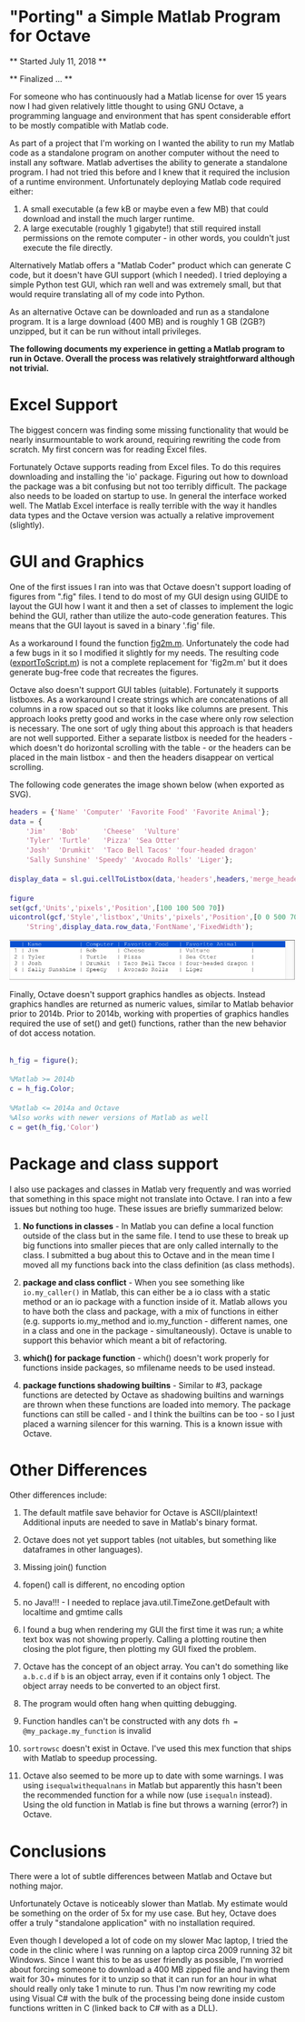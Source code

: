 # "Porting" a Simple Matlab Program for Octave #

** Started July 11, 2018 **

** Finalized ... **

For someone who has continuously had a Matlab license for over 15 years now I had given relatively little thought to using GNU Octave, a programming language and environment that has spent considerable effort to be mostly compatible with Matlab code.

As part of a project that I'm working on I wanted the ability to run my Matlab code as a standalone program on another computer without the need to install any software. Matlab advertises the ability to generate a standalone program. I had not tried this before and  I knew that it required the inclusion of a runtime environment. Unfortunately deploying Matlab code required either:

1. A small executable (a few kB or maybe even a few MB) that could download and install the much larger runtime.
2. A large executable (roughly 1 gigabyte!) that still required install permissions on the remote computer - in other words, you couldn't just execute the file directly.

Alternatively Matlab offers a "Matlab Coder" product which can generate C code, but it doesn't have GUI support (which I needed). I tried deploying a simple Python test GUI, which ran well and was extremely small, but that would require translating all of my code into Python.

As an alternative Octave can be downloaded and run as a standalone program. It is a large download (400 MB) and is roughly 1 GB (2GB?) unzipped, but it can be run without intall privileges.

**The following documents my experience in getting a Matlab program to run in Octave.  Overall the process was relatively straightforward although not trivial.**

# Excel Support 

The biggest concern was finding some missing functionality that would be nearly insurmountable to work around, requiring rewriting the code from scratch. My first concern was for reading Excel files. 

Fortunately Octave supports reading from Excel files. To do this requires downloading and installing the 'io' package. Figuring out how to download the package was a bit confusing but not too terribly difficult. The package also needs to be loaded on startup to use. In general the interface worked well. The Matlab Excel interface is really terrible with the way it handles data types and the Octave version was actually a relative improvement (slightly).

# GUI and Graphics

One of the first issues I ran into was that Octave doesn't support loading of figures from ".fig" files. I tend to do most of my GUI design using GUIDE to layout the GUI how I want it and then a set of classes to implement the logic behind the GUI, rather than utilize the auto-code generation features. This means that the GUI layout is saved in a binary '.fig' file. 

As a workaround I found the function [fig2m.m](https://www.mathworks.com/matlabcentral/fileexchange/14340-convert-fig-to-matlab-code). Unfortunately the code had a few bugs in it so I modified it slightly for my needs. The resulting code ([exportToScript.m](https://github.com/JimHokanson/matlab_standard_library/blob/master/%2Bsl/%2Bhg/%2Bfigure/exportToScript.m)) is not a complete replacement for 'fig2m.m' but it does generate bug-free code that recreates the figures.

Octave also doesn't support GUI tables (uitable). Fortunately it supports listboxes. As a workaround I create strings which are concatenations of all columns in a row spaced out so that it looks like columns are present. This approach looks pretty good and works in the case where only row selection is necessary. The one sort of ugly thing about this approach is that headers are not well supported. Either a separate listbox is needed for the headers - which doesn't do horizontal scrolling with the table - or the headers can be placed in the main listbox - and then the headers disappear on vertical scrolling.

The following code generates the image shown below (when exported as SVG).

```matlab
headers = {'Name' 'Computer' 'Favorite Food' 'Favorite Animal'};
data = {
    'Jim'   'Bob'      'Cheese'  'Vulture'
    'Tyler' 'Turtle'   'Pizza' 'Sea Otter'
    'Josh'  'Drumkit'  'Taco Bell Tacos' 'four-headed dragon'
    'Sally Sunshine' 'Speedy' 'Avocado Rolls' 'Liger'};

display_data = sl.gui.cellToListbox(data,'headers',headers,'merge_header',true);

figure
set(gcf,'Units','pixels','Position',[100 100 500 70])
uicontrol(gcf,'Style','listbox','Units','pixels','Position',[0 0 500 70],...
    'String',display_data.row_data,'FontName','FixedWidth');

```

<img src="listbox_table.svg" />

Finally, Octave doesn't support graphics handles as objects. Instead graphics handles are returned as numeric values, similar to Matlab behavior prior to 2014b. Prior to 2014b, working with properties of graphics handles required the use of set() and get() functions, rather than the new behavior of dot access notation. 

```matlab

h_fig = figure();

%Matlab >= 2014b
c = h_fig.Color;

%Matlab <= 2014a and Octave
%Also works with newer versions of Matlab as well
c = get(h_fig,'Color')

```


# Package and class support #

I also use packages and classes in Matlab very frequently and was worried that something in this space might not translate into Octave. I ran into a few issues but nothing too huge. These issues are briefly summarized below:

1. **No functions in classes** - In Matlab you can define a local function outside of the class but in the same file. I tend to use these to break up big functions into smaller pieces that are only called internally to the class. I submitted a bug about this to Octave and in the mean time I moved all my functions back into the class definition (as class methods).

2. **package and class conflict** - When you see something like `io.my_caller()` in Matlab, this can either be a io class with a static method or an io package with a function inside of it. Matlab allows you to have both the class and package, with a mix of functions in either (e.g. supports io.my_method and io.my_function - different names, one in a class and one in the package - simultaneously). Octave is unable to support this behavior which meant a bit of refactoring.

3. **which() for package function** - which() doesn't work properly for functions inside packages, so mfilename needs to be used instead.

4. **package functions shadowing builtins** - Similar to #3, package functions are detected by Octave as shadowing builtins and warnings are thrown when these functions are loaded into memory. The package functions can still be called - and I think the builtins can be too - so I just placed a warning silencer for this warning. This is a known issue with Octave.


# Other Differences #

Other differences include:

1. The default matfile save behavior for Octave is ASCII/plaintext! Additional inputs are needed to save in Matlab's binary format.

2. Octave does not yet support tables (not uitables, but something like dataframes in other languages).

3. Missing join() function

4. fopen() call is different, no encoding option

5. no Java!!! - I needed to replace java.util.TimeZone.getDefault with localtime and gmtime calls

6. I found a bug when rendering my GUI the first time it was run; a white text box was not showing properly. Calling a plotting routine then closing the plot figure, then plotting my GUI fixed the problem.

7. Octave has the concept of an object array. You can't do something like `a.b.c.d` if `b` is an object array, even if it contains only 1 object. The object array needs to be converted to an object first.

8. The program would often hang when quitting debugging.

9. Function handles can't be constructed with any dots `fh = @my_package.my_function` is invalid

10. `sortrowsc` doesn't exist in Octave. I've used this mex function that ships with Matlab to speedup processing.

11. Octave also seemed to be more up to date with some warnings. I was using `isequalwithequalnans` in Matlab but apparently this hasn't been the recommended function for a while now (use `isequaln` instead). Using the old function in Matlab is fine but throws a warning (error?) in Octave.

# Conclusions #

There were a lot of subtle differences between Matlab and Octave but nothing major.

Unfortunately Octave is noticeably slower than Matlab. My estimate would be something on the order of 5x for my use case. But hey, Octave does offer a truly "standalone application" with no installation required.

Even though I developed a lot of code on my slower Mac laptop, I tried the code in the clinic where I was running on a laptop circa 2009 running 32 bit Windows. Since I want this to be as user friendly as possible, I'm worried about forcing someone to download a 400 MB zipped file and having them wait for 30+ minutes for it to unzip so that it can run for an hour in what should really only take 1 minute to run. Thus I'm now rewriting my code using Visual C# with the bulk of the processing being done inside custom functions written in C (linked back to C# with as a DLL). 
